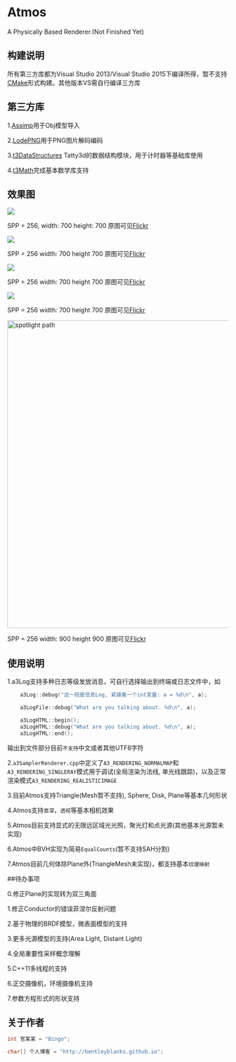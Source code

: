 # Atmos

A Physically Based Renderer.(Not Finished Yet)


## 构建说明

所有第三方库都为Visual Studio 2013/Visual Studio 2015下编译所得，暂不支持[CMake](https://cmake.org/)形式构建。其他版本VS需自行编译三方库

## 第三方库

1.[Assimp](https://github.com/assimp/assimp)用于Obj模型导入

2.[LodePNG](http://lodev.org/lodepng/)用于PNG图片解码编码

3.[t3DataStructures](https://github.com/BentleyBlanks/t3DataStructures)
Tatty3d的数据结构模块，用于计时器等基础库使用

4.[t3Math](https://github.com/BentleyBlanks/t3Math)完成基本数学库支持

## 效果图

![](https://farm8.staticflickr.com/7249/26683877470_3b0a728e81_o.png)

SPP = 256, width: 700 height: 700 原图可见[Flickr](https://www.flickr.com/photos/134486032@N03/26683877470/in/dateposted-public/)

![](https://farm8.staticflickr.com/7672/26337553403_756357c59c_o.png)

SPP = 256 width: 700 height 700 原图可见[Flickr](https://www.flickr.com/photos/134486032@N03/26337553403/in/dateposted-public/)

![](https://farm8.staticflickr.com/7167/27099346405_e7e89ac233_b.jpg)

SPP = 256 width: 700 height 700 原图可见[Flickr](https://www.flickr.com/photos/134486032@N03/26336584694/in/dateposted-public/)

![](https://farm8.staticflickr.com/7168/26337551743_534b420f62_o.png)

SPP = 256 width: 700 height 700 原图可见[Flickr](https://www.flickr.com/photos/134486032@N03/26337551743/in/dateposted-public/)

<a data-flickr-embed="true"  href="https://www.flickr.com/photos/134486032@N03/26942251805/in/dateposted-public/" title="spotlight path"><img src="https://farm8.staticflickr.com/7375/26942251805_de9dfcb41d_b.jpg" width="700" height="700" alt="spotlight path"></a><script async src="//embedr.flickr.com/assets/client-code.js" charset="utf-8"></script>

SPP = 256 width: 900 height 900 原图可见[Flickr](https://www.flickr.com/photos/134486032@N03/26942251805/in/dateposted-public/)

## 使用说明

1.a3Log支持多种日志等级发放消息，可自行选择输出到终端或日志文件中，如

```cpp
    a3Log::debug("这一段是信息Log, 紧接着一个int变量: a = %d\n", a);

    a3LogFile::debug("What are you talking about. %d\n", a);

    a3LogHTML::begin();
    a3LogHTML::debug("What are you talking about. %d\n", a);
    a3LogHTML::end();
```
输出到文件部分目前```不支持```中文或者其他UTF8字符

2.```a3SamplerRenderer.cpp```中定义了```A3_RENDERING_NORMALMAP```和```A3_RENDERING_SINGLERAY```模式用于调试(全局渲染为法线, 单光线跟踪)，以及正常渲染模式```A3_RENDERING_REALISTICIMAGE```

3.目前Atmos支持Triangle(Mesh暂不支持), Sphere, Disk, Plane等基本几何形状

4.Atmos支持```景深```，```透视```等基本相机效果

5.Atmos目前支持显式的无限远区域光光照，聚光灯和点光源(其他基本光源暂未实现)

6.Atmos中BVH实现为简易```EqualCounts```(暂不支持SAH分割)

7.Atmos目前几何体除Plane外(TriangleMesh未实现)，都支持基本```纹理映射```

##待办事项

0.修正Plane的实现转为双三角面

1.修正Conductor的错误菲涅尔反射问题

2.基于物理的BRDF模型，微表面模型的支持

3.更多光源模型的支持(Area Light, Distant Light)

4.全局重要性采样概念理解

5.C++11多线程的支持

6.正交摄像机，环境摄像机支持

7.参数方程形式的形状支持


## 关于作者

``` cpp
int 官某某 = "Bingo";

char[] 个人博客 = "http://bentleyblanks.github.io";
```

